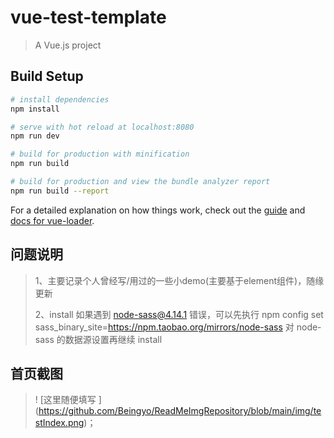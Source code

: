 # vue-test-template

> A Vue.js project

## Build Setup

``` bash
# install dependencies
npm install

# serve with hot reload at localhost:8080
npm run dev

# build for production with minification
npm run build

# build for production and view the bundle analyzer report
npm run build --report
```

For a detailed explanation on how things work, check out the [guide](http://vuejs-templates.github.io/webpack/) and [docs for vue-loader](http://vuejs.github.io/vue-loader).

## 问题说明
> 1、主要记录个人曾经写/用过的一些小demo(主要基于element组件)，随缘更新
>
> 2、install 如果遇到 node-sass@4.14.1 错误，可以先执行 npm config set sass_binary_site=https://npm.taobao.org/mirrors/node-sass 对 node-sass 的数据源设置再继续 install

## 首页截图
>! [这里随便填写 ] (https://github.com/Beingyo/ReadMeImgRepository/blob/main/img/testIndex.png)；
